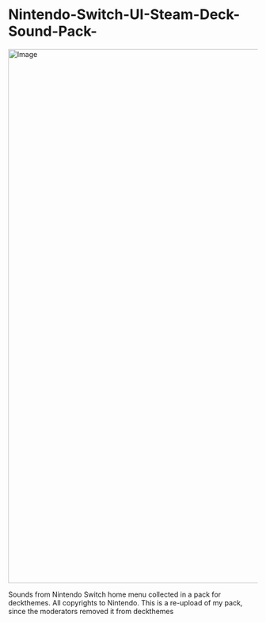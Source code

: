 # Nintendo-Switch-UI-Steam-Deck-Sound-Pack-
<img width="1080" height="1080" alt="Image" src="https://github.com/user-attachments/assets/a7d5491c-5dd8-41d1-8274-2ba9236c00d6" />

Sounds from Nintendo Switch home menu collected in a pack for deckthemes. All copyrights to Nintendo. This is a re-upload of my pack, since the moderators removed it from deckthemes

